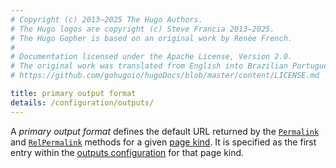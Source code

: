 ```yaml
---
# Copyright (c) 2013–2025 The Hugo Authors.
# The Hugo logos are copyright (c) Steve Francia 2013–2025.
# The Hugo Gopher is based on an original work by Renée French.
#
# Documentation licensed under the Apache License, Version 2.0.
# The original work was translated from English into Brazilian Portuguese.
# https://github.com/gohugoio/hugoDocs/blob/master/content/LICENSE.md

title: primary output format
details: /configuration/outputs/
---
```


A _primary output format_ defines the default URL returned by the [`Permalink`] and [`RelPermalink`] methods for a given [page kind](g). It is specified as the first entry within the [outputs configuration] for that page kind.

[`Permalink`]: /methods/page/permalink/
[`RelPermalink`]: /methods/page/relpermalink/
[outputs configuration]: /configuration/outputs/
